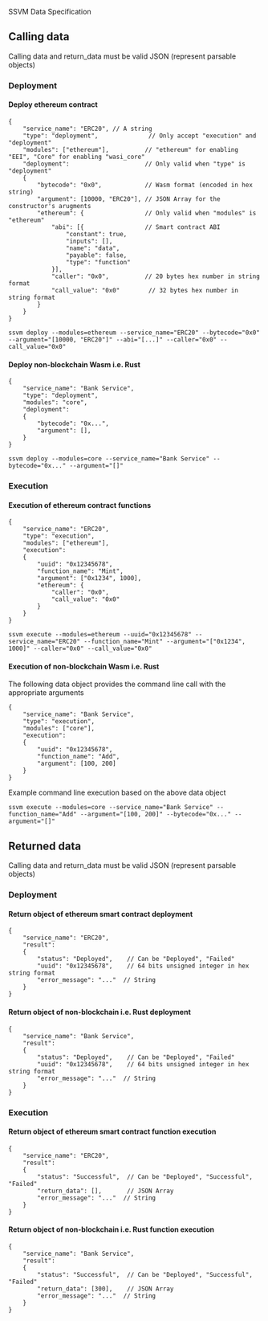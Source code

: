 SSVM Data Specification

## Calling data
Calling data and return_data must be valid JSON (represent parsable objects)

### Deployment

#### Deploy ethereum contract
```
{
    "service_name": "ERC20", // A string
    "type": "deployment",              // Only accept "execution" and "deployment"
    "modules": ["ethereum"],          // "ethereum" for enabling "EEI", "Core" for enabling "wasi_core"
    "deployment":                     // Only valid when "type" is "deployment" 
    {
        "bytecode": "0x0",            // Wasm format (encoded in hex string)
        "argument": [10000, "ERC20"], // JSON Array for the constructor's arugments
        "ethereum": {                 // Only valid when "modules" is "ethereum"
            "abi": [{                 // Smart contract ABI
                "constant": true,
                "inputs": [],
                "name": "data",
                "payable": false,
                "type": "function"
            }],
            "caller": "0x0",          // 20 bytes hex number in string format
            "call_value": "0x0"        // 32 bytes hex number in string format
        }
    }
}
```

```
ssvm deploy --modules=ethereum --service_name="ERC20" --bytecode="0x0" --argument="[10000, "ERC20"]" --abi="[...]" --caller="0x0" --call_value="0x0"
```

#### Deploy non-blockchain Wasm i.e. Rust
```
{
    "service_name": "Bank Service",
    "type": "deployment",
    "modules": "core",
    "deployment":
    {
        "bytecode": "0x...",
        "argument": [],
    }
}
```

```
ssvm deploy --modules=core --service_name="Bank Service" --bytecode="0x..." --argument="[]"
```

### Execution

#### Execution of ethereum contract functions
```
{
    "service_name": "ERC20",
    "type": "execution",
    "modules": ["ethereum"],
    "execution":
    {
        "uuid": "0x12345678",
        "function_name": "Mint",
        "argument": ["0x1234", 1000],
        "ethereum": {
            "caller": "0x0",
            "call_value": "0x0"
        }
    }
}
```

```
ssvm execute --modules=ethereum --uuid="0x12345678" --service_name="ERC20" --function_name="Mint" --argument="["0x1234", 1000]" --caller="0x0" --call_value="0x0"
```
#### Execution of non-blockchain Wasm i.e. Rust

The following data object provides the command line call with the appropriate arguments

```
{
    "service_name": "Bank Service",
    "type": "execution",
    "modules": ["core"],
    "execution":
    {
        "uuid": "0x12345678",
        "function_name": "Add",
        "argument": [100, 200]
    }
}
```
Example command line execution based on the above data object
```
ssvm execute --modules=core --service_name="Bank Service" --function_name="Add" --argument="[100, 200]" --bytecode="0x..." --argument="[]"
```


## Returned data
Calling data and return_data must be valid JSON (represent parsable objects)

### Deployment

#### Return object of ethereum smart contract deployment
```
{
    "service_name": "ERC20",
    "result":
    {
        "status": "Deployed",    // Can be "Deployed", "Failed"
        "uuid": "0x12345678",    // 64 bits unsigned integer in hex string format
        "error_message": "..."  // String
    }
}
```

#### Return object of non-blockchain i.e. Rust deployment
```
{
    "service_name": "Bank Service",
    "result":
    {
        "status": "Deployed",    // Can be "Deployed", "Failed"
        "uuid": "0x12345678",    // 64 bits unsigned integer in hex string format
        "error_message": "..."  // String
    }
}
```

### Execution

#### Return object of ethereum smart contract function execution
```
{
    "service_name": "ERC20",
    "result":
    {
        "status": "Successful",  // Can be "Deployed", "Successful", "Failed"
        "return_data": [],       // JSON Array
        "error_message": "..."  // String
    }
}
```

#### Return object of non-blockchain i.e. Rust function execution
```
{
    "service_name": "Bank Service",
    "result":
    {
        "status": "Successful",  // Can be "Deployed", "Successful", "Failed"
        "return_data": [300],    // JSON Array
        "error_message": "..."  // String
    }
}
```
